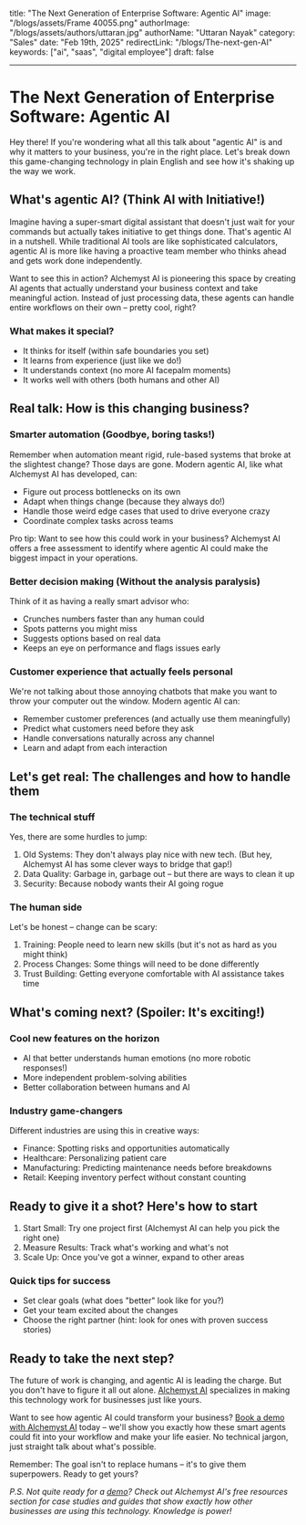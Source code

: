 title: "The Next Generation of Enterprise Software: Agentic AI" 
image: "/blogs/assets/Frame 40055.png" 
authorImage: "/blogs/assets/authors/uttaran.jpg" 
authorName: "Uttaran Nayak" 
category: "Sales" 
date: "Feb 19th, 2025" 
redirectLink: "/blogs/The-next-gen-AI" 
keywords: ["ai", "saas", "digital employee"] 
draft: false

---


# The Next Generation of Enterprise Software: Agentic AI

Hey there! If you're wondering what all this talk about "agentic AI" is and why it matters to your business, you're in the right place. Let's break down this game-changing technology in plain English and see how it's shaking up the way we work.

## What's agentic AI? (Think AI with Initiative!)

Imagine having a super-smart digital assistant that doesn't just wait for your commands but actually takes initiative to get things done. That's agentic AI in a nutshell. While traditional AI tools are like sophisticated calculators, agentic AI is more like having a proactive team member who thinks ahead and gets work done independently.

Want to see this in action? Alchemyst AI is pioneering this space by creating AI agents that actually understand your business context and take meaningful action. Instead of just processing data, these agents can handle entire workflows on their own – pretty cool, right?

### What makes it special?

- It thinks for itself (within safe boundaries you set)
- It learns from experience (just like we do!)
- It understands context (no more AI facepalm moments)
- It works well with others (both humans and other AI)

## Real talk: How is this changing business?

### Smarter automation (Goodbye, boring tasks!)

Remember when automation meant rigid, rule-based systems that broke at the slightest change? Those days are gone. Modern agentic AI, like what Alchemyst AI has developed, can:

- Figure out process bottlenecks on its own
- Adapt when things change (because they always do!)
- Handle those weird edge cases that used to drive everyone crazy
- Coordinate complex tasks across teams

Pro tip: Want to see how this could work in your business? Alchemyst AI offers a free assessment to identify where agentic AI could make the biggest impact in your operations.

### Better decision making (Without the analysis paralysis)

Think of it as having a really smart advisor who:

- Crunches numbers faster than any human could
- Spots patterns you might miss
- Suggests options based on real data
- Keeps an eye on performance and flags issues early

### Customer experience that actually feels personal

We're not talking about those annoying chatbots that make you want to throw your computer out the window. Modern agentic AI can:

- Remember customer preferences (and actually use them meaningfully)
- Predict what customers need before they ask
- Handle conversations naturally across any channel
- Learn and adapt from each interaction

## Let's get real: The challenges and how to handle them

### The technical stuff

Yes, there are some hurdles to jump:

1. Old Systems: They don't always play nice with new tech. (But hey, Alchemyst AI has some clever ways to bridge that gap!)
2. Data Quality: Garbage in, garbage out – but there are ways to clean it up
3. Security: Because nobody wants their AI going rogue

### The human side

Let's be honest – change can be scary:

1. Training: People need to learn new skills (but it's not as hard as you might think)
2. Process Changes: Some things will need to be done differently
3. Trust Building: Getting everyone comfortable with AI assistance takes time

## What's coming next? (Spoiler: It's exciting!)

### Cool new features on the horizon

- AI that better understands human emotions (no more robotic responses!)
- More independent problem-solving abilities
- Better collaboration between humans and AI

### Industry game-changers

Different industries are using this in creative ways:

- Finance: Spotting risks and opportunities automatically
- Healthcare: Personalizing patient care
- Manufacturing: Predicting maintenance needs before breakdowns
- Retail: Keeping inventory perfect without constant counting

## Ready to give it a shot? Here's how to start

1. Start Small: Try one project first (Alchemyst AI can help you pick the right one)
2. Measure Results: Track what's working and what's not
3. Scale Up: Once you've got a winner, expand to other areas

### Quick tips for success

- Set clear goals (what does "better" look like for you?)
- Get your team excited about the changes
- Choose the right partner (hint: look for ones with proven success stories)

## Ready to take the next step?

The future of work is changing, and agentic AI is leading the charge. But you don't have to figure it all out alone. [Alchemyst AI](https://calendly.com/uttaran-getalchemystai/30min) specializes in making this technology work for businesses just like yours.

Want to see how agentic AI could transform your business? [Book a demo with Alchemyst AI](https://calendly.com/uttaran-getalchemystai/30min) today – we'll show you exactly how these smart agents could fit into your workflow and make your life easier. No technical jargon, just straight talk about what's possible.

Remember: The goal isn't to replace humans – it's to give them superpowers. Ready to get yours?

*P.S. Not quite ready for a [demo](https://calendly.com/uttaran-getalchemystai/30min)? Check out Alchemyst AI's free resources section for case studies and guides that show exactly how other businesses are using this technology. Knowledge is power!*
